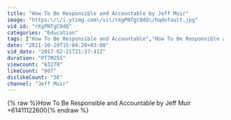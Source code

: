 ```yaml
---
title: "How To Be Responsible and Accountable by Jeff Muir"
image: "https:\/\/i.ytimg.com\/vi\/rXgPNTgC0dQ\/hqdefault.jpg"
vid_id: "rXgPNTgC0dQ"
categories: "Education"
tags: ["How To Be Responsible and Accountable","How To Be Responsible and","How To Be Responsible"]
date: "2021-10-29T15:04:20+03:00"
vid_date: "2017-02-21T21:37:41Z"
duration: "PT7M25S"
viewcount: "63279"
likeCount: "607"
dislikeCount: "38"
channel: "Jeff Muir"
---
```

{% raw %}How To Be Responsible and Accountable by Jeff Muir +61411122600{% endraw %}
